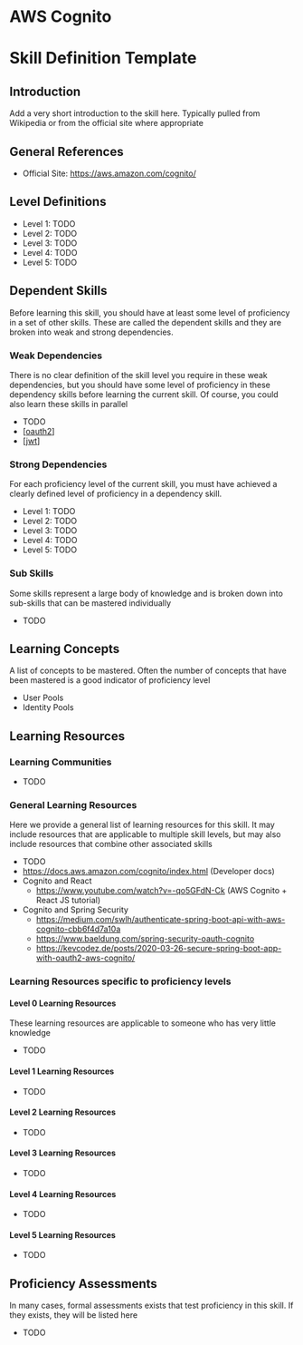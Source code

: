 # AWS Cognito

# Skill Definition Template

## Introduction
Add a very short introduction to the skill here. Typically pulled from Wikipedia or from the official site where appropriate

## General References
- Official Site: https://aws.amazon.com/cognito/
   
## Level Definitions
- Level 1: TODO
- Level 2: TODO
- Level 3: TODO
- Level 4: TODO
- Level 5: TODO

## Dependent Skills
Before learning this skill, you should have at least some level of proficiency in a set of other skills. These are called the 
dependent skills and they are broken into weak and strong dependencies.

### Weak Dependencies
There is no clear definition of the skill level you require in these weak dependencies, but you should have some level of
proficiency in these dependency skills before learning the current skill. Of course, you could also learn these skills in 
parallel

- TODO
- [[oauth2]]
- [[jwt]]

### Strong Dependencies
For each proficiency level of the current skill, you must have achieved a clearly defined level of proficiency in a dependency skill.

- Level 1: TODO
- Level 2: TODO
- Level 3: TODO
- Level 4: TODO
- Level 5: TODO

### Sub Skills
Some skills represent a large body of knowledge and is broken down into sub-skills that can be mastered individually

- TODO

## Learning Concepts
A list of concepts to be mastered. Often the number of concepts that have been mastered is a good indicator of proficiency level

 - User Pools
 - Identity Pools

## Learning Resources

### Learning Communities
 - TODO

### General Learning Resources
Here we provide a general list of learning resources for this skill. It may include resources that
are applicable to multiple skill levels, but may also include resources that combine other associated skills

- TODO
- https://docs.aws.amazon.com/cognito/index.html (Developer docs)
- Cognito and React
  - https://www.youtube.com/watch?v=-qo5GFdN-Ck (AWS Cognito + React JS tutorial)
- Cognito and Spring Security
  - https://medium.com/swlh/authenticate-spring-boot-api-with-aws-cognito-cbb6f4d7a10a
  - https://www.baeldung.com/spring-security-oauth-cognito
  - https://kevcodez.de/posts/2020-03-26-secure-spring-boot-app-with-oauth2-aws-cognito/

### Learning Resources specific to proficiency levels
#### Level 0 Learning Resources
These learning resources are applicable to someone who has very little knowledge
 - TODO

#### Level 1 Learning Resources
 - TODO

#### Level 2 Learning Resources
 - TODO

#### Level 3 Learning Resources
 - TODO

#### Level 4 Learning Resources
 - TODO

#### Level 5 Learning Resources
 - TODO

## Proficiency Assessments
In many cases, formal assessments exists that test proficiency in this skill. If they exists, they will be listed here

 - TODO

[//begin]: # "Autogenerated link references for markdown compatibility"
[oauth2]: ../../../hard-skills/technical-skills/development/security/oauth2 "OAuth2"
[jwt]: ../../../hard-skills/technical-skills/development/security/jwt "JWT"
[//end]: # "Autogenerated link references"